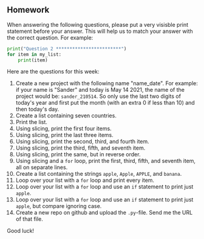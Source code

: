 Homework
-

When answering the following questions, please put a very visisble print statement before your answer. This will help us to match your answer with the correct question. For example:

```Python
print("Question 2 ************************")
for item in my_list:
    print(item)
```

Here are the questions for this week:

1. Create a new project with the following name "name_date". For example: if your name is "Sander" and today is May 14 2021, the name of the project would be: `sander_210514`. So only use the last two digits of today's year and first put the month (with an extra 0 if less than 10) and then today's day.
1. Create a list containing seven countries.
1. Print the list.
1. Using slicing, print the first four items.
1. Using slicing, print the last three items.
1. Using slicing, print the second, third, and fourth item.
1. Using slicing, print the third, fifth, and seventh item.
1. Using slicing, print the same, but in reverse order.
1. Using slicing and a `for` loop, print the first, third, fifth, and seventh item, all on separate lines.
1. Create a list containing the strings `apple`, `Apple`, `APPLE`, and `banana`.
1. Loop over your list with a `for` loop and print every item.
1. Loop over your list with a `for` loop and use an `if` statement to print just `apple`.
1. Loop over your list with a `for` loop and use an `if` statement to print just `apple`, but compare ignoring case.
1. Create a new repo on github and upload the `.py`-file. Send me the URL of that file.

Good luck!
